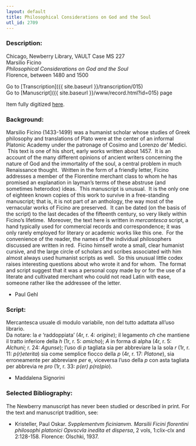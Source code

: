 ```yaml
---
layout: default
title: Philosophical Considerations on God and the Soul
utl_id: 2709
---
```


###  Description:

Chicago, Newberry Library, VAULT Case MS 227<br>
Marsilio Ficino<br>
_Philosophical Considerations on God and the Soul_<br>
Florence, between 1480 and 1500

Go to [Transcription]({{ site.baseurl }}/transcription/015)<br>
Go to [Manuscript]({{ site.baseurl }}/www/record.html?id=015) page 

Item fully digitized [here](https://collections.newberry.org/asset-management/2KXJ8ZSQT1HOE).

###  Background:

Marsilio Ficino (1433-1499) was a humanist scholar whose studies of Greek philosophy and translations of Plato were at the center of an informal Platonic Academy under the patronage of Cosimo and Lorenzo de’ Medici.  This text is one of his short, early works written about 1457.  It is an account of the many different opinions of ancient writers concerning the nature of God and the immortality of the soul, a central problem in much Renaissance thought.  Written in the form of a friendly letter, Ficino addresses a member of the Florentine merchant class to whom he has promised an explanation in layman’s terms of these abstruse (and sometimes heterodox) ideas.  This manuscript is unusual.  It is the only one of eighteen known copies of this work to survive in a free-standing manuscript; that is, it is not part of an anthology, the way most of the vernacular works of Ficino are preserved.  It can be dated (on the basis of the script) to the last decades of the fifteenth century, so very likely within Ficino’s lifetime.  Moreover, the text here is written in <i>mercantesca </i>script, a hand typically used for commercial records and correspondence; it was only rarely employed for literary or academic works like this one.  For the convenience of the reader, the names of the individual philosophers discussed are written in red.  Ficino himself wrote a small, clear humanist cursive, and the large circle of scholars and scribes associated with him almost always used humanist scripts as well.  So this unusual little codex raises interesting questions about who wrote it and for whom.  The format and script suggest that it was a personal copy made by or for the use of a literate and cultivated merchant who could not read Latin with ease, someone rather like the addressee of the letter.
-  Paul Gehl

###  Script:

Mercantesca usuale di modulo variabile, non del tutto adattata all’uso librario.<br>
Da notare: la _e_ ‘raddoppiata’ (4r, r. 4: _origine_); il legamento _ch_ che mantiene il tratto inferiore della _h_ (1r, r. 5: _amicho_); _A_ in forma di alpha (4r, r. 5: _Alchuni_; r. 24: _Agunse_); l’uso di _p_ tagliata sia per abbreviare la la sola _r_ (1r, r. 11: _p(r)eterita_) sia come semplice fiocco della _p_ (4r, r. 17: _Platone_), sia erroneamente per abbreviare _per_ e, viceversa l’uso della _p_ con asta tagliata per abbrevia re _pro_ (1r, r. 33: _p(er) p(ro)pio_).<br>
- Maddalena Signorini

###  Selected Bibliography:

The Newberry manuscript has never been studied or described in print. For the text and manuscript tradition, see:<br>
- Kristeller, Paul Oskar. _Svpplementvm ficinianvm. Marsilii Ficini florentini philosophi platonici Opvscvla inedita et dispersa_, 2 vols, 1:clix-clx and  2:128-158. Florence: Olschki, 1937.<br>
<br>
